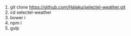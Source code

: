 1. git clone https://github.com/Halaku/selectel-weather.git
2. cd selectel-weather
3. bower i
4. npm i
5. gulp
